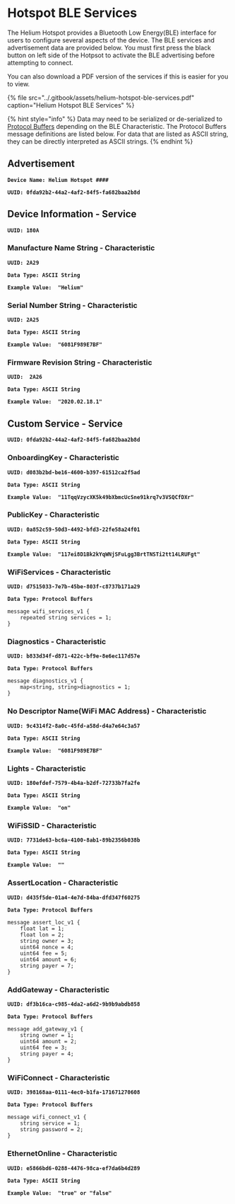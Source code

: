 # Hotspot BLE Services

The Helium Hotspot provides a Bluetooth Low Energy\(BLE\) interface for users to configure several aspects of the device. The BLE services and advertisement data are provided below. You must first press the black button on left side of the Hotpsot to activate the BLE advertising before attempting to connect.

You can also download a PDF version of the services if this is easier for you to view. 

{% file src="../.gitbook/assets/helium-hotspot-ble-services.pdf" caption="Helium Hotspot BLE Services" %}

{% hint style="info" %}
Data may need to be serialized or de-serialized to [Protocol Buffers](https://developers.google.com/protocol-buffers) depending on the BLE Characteristic.  The Protocol Buffers message definitions are listed below. For data that are listed as ASCII string, they can be directly interpreted as ASCII strings.
{% endhint %}

## **Advertisement**

**`Device Name: Helium Hotspot ####`**

**`UUID: 0fda92b2-44a2-4af2-84f5-fa682baa2b8d`**

## Device Information - Service

**`UUID: 180A`**

### Manufacture Name String - Characteristic

**`UUID: 2A29`**

**`Data Type: ASCII String`**

**`Example Value:  "Helium"`**

### Serial Number String - Characteristic

**`UUID: 2A25`**

**`Data Type: ASCII String`**

**`Example Value:  "6081F989E7BF"`**

### Firmware Revision String - Characteristic

**`UUID:  2A26`**

**`Data Type: ASCII String`**

**`Example Value:  "2020.02.18.1"`**

## Custom Service - Service

**`UUID: 0fda92b2-44a2-4af2-84f5-fa682baa2b8d`**

### OnboardingKey - Characteristic

**`UUID: d083b2bd-be16-4600-b397-61512ca2f5ad`**

**`Data Type: ASCII String`**

**`Example Value:  "11TqqVzycXK5k49bXbmcUcSne91krq7v3VSQCfDXr"`**

### PublicKey - Characteristic

**`UUID: 0a852c59-50d3-4492-bfd3-22fe58a24f01`**

**`Data Type: ASCII String`**

**`Example Value:  "117ei8D1Bk2kYqWNjSFuLgg3BrtTNSTi2tt14LRUFgt"`**

### WiFiServices - Characteristic

**`UUID: d7515033-7e7b-45be-803f-c8737b171a29`**

**`Data Type: Protocol Buffers`**

```text
message wifi_services_v1 {
    repeated string services = 1;
}
```

### Diagnostics - Characteristic

**`UUID: b833d34f-d871-422c-bf9e-8e6ec117d57e`**

**`Data Type: Protocol Buffers`**

```text
message diagnostics_v1 {
    map<string, string>diagnostics = 1;
}
```

### No Descriptor Name\(WiFi MAC Address\) - Characteristic

**`UUID: 9c4314f2-8a0c-45fd-a58d-d4a7e64c3a57`**

**`Data Type: ASCII String`**

**`Example Value:  "6081F989E7BF"`**

### Lights - Characteristic

**`UUID: 180efdef-7579-4b4a-b2df-72733b7fa2fe`**

**`Data Type: ASCII String`**

**`Example Value:  "on"`**

### WiFiSSID - Characteristic

**`UUID: 7731de63-bc6a-4100-8ab1-89b2356b038b`**

**`Data Type: ASCII String`**

**`Example Value:  ""`**

### AssertLocation - Characteristic

**`UUID: d435f5de-01a4-4e7d-84ba-dfd347f60275`**

**`Data Type: Protocol Buffers`**

```text
message assert_loc_v1 {
    float lat = 1;
    float lon = 2;
    string owner = 3;
    uint64 nonce = 4;
    uint64 fee = 5;
    uint64 amount = 6;
    string payer = 7;
}
```

### AddGateway - Characteristic

**`UUID: df3b16ca-c985-4da2-a6d2-9b9b9abdb858`**

**`Data Type: Protocol Buffers`**

```text
message add_gateway_v1 {
    string owner = 1;
    uint64 amount = 2;
    uint64 fee = 3;
    string payer = 4;
}
```

### WiFiConnect - Characteristic

**`UUID: 398168aa-0111-4ec0-b1fa-171671270608`**

**`Data Type: Protocol Buffers`**

```text
message wifi_connect_v1 {
    string service = 1;
    string password = 2;
}
```

### EthernetOnline - Characteristic

**`UUID: e5866bd6-0288-4476-98ca-ef7da6b4d289`**

**`Data Type: ASCII String`**

**`Example Value:  "true" or "false"`**

